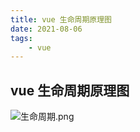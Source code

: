 ```yaml
---
title: vue 生命周期原理图
date: 2021-08-06
tags: 
    - vue
---
```


## vue 生命周期原理图

![生命周期.png](https://cdn.acwing.com/media/article/image/2021/08/06/101476_366b60c2f6-生命周期.png) 